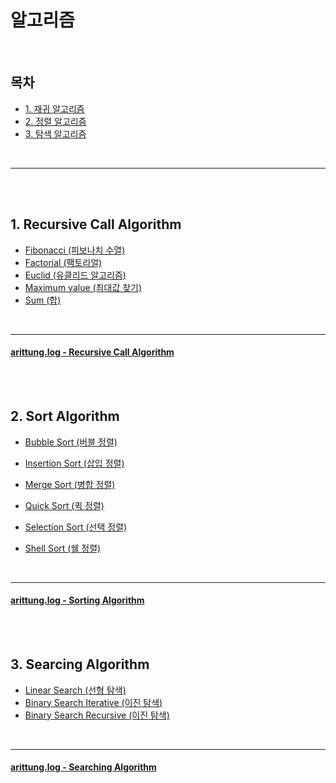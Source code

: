 # 알고리즘

<Br>

## 목차
- [1. 재귀 알고리즘](#1-Recursive-Call-Algorithm)
- [2. 정렬 알고리즘](#2-sort-algorithm)
- [3. 탐색 알고리즘](#3-searching-algorithm)

<Br>

---
  
<br><br>
  
## 1. Recursive Call Algorithm
- [Fibonacci (피보나치 수열)](./Recursive%20Call%20Algorithm/fibonacci.cpp)
- [Factorial (팩토리얼)](./Recursive%20Call%20Algorithm/factorial.cpp)
- [Euclid (유클리드 알고리즘)](./Recursive%20Call%20Algorithm/euclid.cpp)
- [Maximum value (최대값 찾기)](./Recursive%20Call%20Algorithm/find_max.cpp)
- [Sum (합)](./Recursive%20Call%20Algorithm/sum.cpp)
  
<br>

  ---
  
#### [arittung.log - Recursive Call Algorithm](https://velog.io/@arittung/Recursive-Call-Algorithm)
<br><br>
  
## 2. Sort Algorithm  
- [Bubble Sort (버블 정렬)](./Sort%20Algorithm/Bubble_Sort.cpp)  
- [Insertion Sort (삽입 정렬)](./Sort%20Algorithm/Insertion_Sort.cpp)
- [Merge Sort (병합 정렬)](./Sort%20Algorithm/Merge_Sort.cpp)
- [Quick Sort (퀵 정렬)](./Sort%20Algorithm/Quick_Sort.cpp)
- [Selection Sort (선택 정렬)](./Sort%20Algorithm/Selection_Sort.cpp)
- [Shell Sort (쉘 정렬)](./Sort%20Algorithm/Shell_Sort.cpp)
  
  <br>
 ---
  
#### [arittung.log - Sorting Algorithm](https://velog.io/@arittung/Sorting-Algorithm )
  
<br><br>
  
  
## 3. Searcing Algorithm  
- [Linear Search (선형 탐색)](./Searching%20Algorithm/Linear_Search.cpp)
- [Binary Search Iterative (이진 탐색)](./Searching%20Algorithm/Binary_Search_Iterative.cpp)  
- [Binary Search Recursive (이진 탐색)](./Searching%20Algorithm/Binary_Search_Recursive.cpp)

<br>

  ---
  
#### [arittung.log - Searching Algorithm](https://velog.io/@arittung/Searching-Algorithm)
 
  
  
  <br> <br> <br>
  

